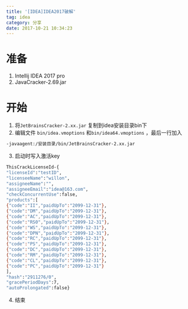 ```yaml
---
title: '[IDEA]IDEA2017破解'
tag: idea
category: 分享
date: 2017-10-21 10:34:23
---
```


# 准备

1. Intellij IDEA 2017 pro
2. JavaCracker-2.69.jar

# 开始

1. 将`JetBrainsCracker-2.xx.jar` 复制到idea安装目录bin下
2. 编辑文件 `bin/idea.vmoptions` 和`bin/idea64.vmoptions` ，最后一行加入
```bash
-javaagent:/安装目录/bin/JetBrainsCracker-2.xx.jar
```
3. 启动时写入激活key
```bash
ThisCrackLicenseId-{  
"licenseId":"testID",  
"licenseeName":"willon",  
"assigneeName":"",  
"assigneeEmail":"idea@163.com",   
"checkConcurrentUse":false,  
"products":[  
{"code":"II","paidUpTo":"2099-12-31"},  
{"code":"DM","paidUpTo":"2099-12-31"},  
{"code":"AC","paidUpTo":"2099-12-31"},  
{"code":"RS0","paidUpTo":"2099-12-31"},  
{"code":"WS","paidUpTo":"2099-12-31"},  
{"code":"DPN","paidUpTo":"2099-12-31"},  
{"code":"RC","paidUpTo":"2099-12-31"},  
{"code":"PS","paidUpTo":"2099-12-31"},  
{"code":"DC","paidUpTo":"2099-12-31"},  
{"code":"RM","paidUpTo":"2099-12-31"},  
{"code":"CL","paidUpTo":"2099-12-31"},  
{"code":"PC","paidUpTo":"2099-12-31"}  
],  
"hash":"2911276/0",  
"gracePeriodDays":7,  
"autoProlongated":false}
```
4. 结束

